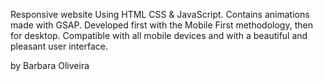 Responsive website  Using HTML CSS & JavaScript.
Contains animations made with GSAP.
Developed first with the Mobile First methodology, then for desktop.
Compatible with all mobile devices and with a beautiful and pleasant user interface.


by  Barbara Oliveira
